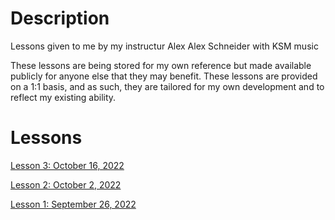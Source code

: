# Description

Lessons given to me by my instructur Alex Alex Schneider with KSM music

These lessons are being stored for my own reference but made available publicly for anyone else that they may benefit. These lessons are provided on a 1:1 basis, and as such, they are tailored for my own development and to reflect my existing ability.


# Lessons

[Lesson 3: October 16, 2022](lessons/03%20-%20October%2017%2C%202022/lesson.md)

[Lesson 2: October 2, 2022](lessons/02%20-%20October%203%2C%202022/lesson.md)

[Lesson 1: September 26, 2022](lessons/01%20-%20September%2026%2C%202022/lesson.md)